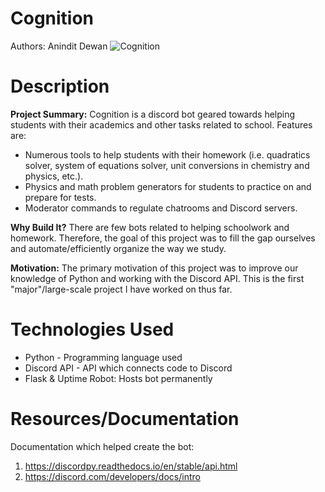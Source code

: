 # Cognition 
Authors: Anindit Dewan
![Cognition](https://www.deque.com/wp-content/uploads/2019/10/cognitive.png)
# Description
**Project Summary:** Cognition is a discord bot geared towards helping students with their academics and other tasks related to school. Features are: <br />
* Numerous tools to help students with their homework (i.e. quadratics solver, system of equations solver, unit conversions in chemistry and physics, etc.).
* Physics and math problem generators for students to practice on and prepare for tests. 
* Moderator commands to regulate chatrooms and Discord servers. 

**Why Build It?** There are few bots related to helping schoolwork and homework. Therefore, the goal of this project was to fill the gap ourselves and automate/efficiently organize the way we study. 

**Motivation:** The primary motivation of this project was to improve our knowledge of Python and working with the Discord API. This is the first "major"/large-scale project I have worked on thus far. 

# Technologies Used 
- Python - Programming language used 
- Discord API - API which connects code to Discord 
- Flask & Uptime Robot: Hosts bot permanently 

# Resources/Documentation 
Documentation which helped create the bot: 
1. https://discordpy.readthedocs.io/en/stable/api.html
2. https://discord.com/developers/docs/intro

 
 
